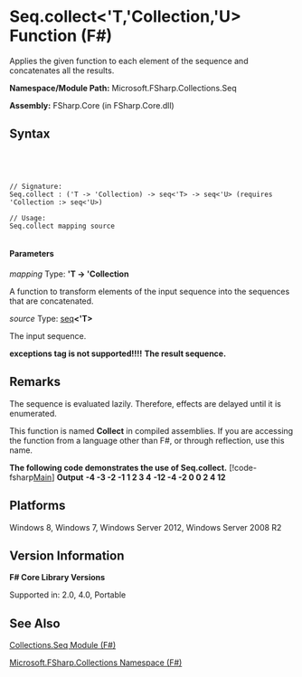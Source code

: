 # Seq.collect<'T,'Collection,'U> Function (F#)

Applies the given function to each element of the sequence and concatenates all the results.

**Namespace/Module Path:** Microsoft.FSharp.Collections.Seq

**Assembly:** FSharp.Core (in FSharp.Core.dll)


## Syntax



```




// Signature:
Seq.collect : ('T -> 'Collection) -> seq<'T> -> seq<'U> (requires 'Collection :> seq<'U>)

// Usage:
Seq.collect mapping source


```





#### Parameters
*mapping*
Type: **'T -&gt; 'Collection**


A function to transform elements of the input sequence into the sequences that are concatenated.


*source*
Type: [seq](http://msdn.microsoft.com/en-us/library/2f0c87c6-8a0d-4d33-92a6-10d1d037ce75)**&lt;'T&gt;**


The input sequence.



**exceptions tag is not supported!!!!**
**The result sequence.**
## Remarks
The sequence is evaluated lazily. Therefore, effects are delayed until it is enumerated.

This function is named **Collect** in compiled assemblies. If you are accessing the function from a language other than F#, or through reflection, use this name.

**The following code demonstrates the use of Seq.collect.**
[!code-fsharp[Main](snippets/fssequences/snippet28.fs)]
**Output**
**-4 -3 -2 -1 1 2 3 4**
**-12 -4 -2 0 0 2 4 12**
## Platforms
Windows 8, Windows 7, Windows Server 2012, Windows Server 2008 R2


## Version Information
**F# Core Library Versions**

Supported in: 2.0, 4.0, Portable




## See Also
[Collections.Seq Module &#40;F&#35;&#41;](Collections.Seq-Module-%5BFSharp%5D.md)

[Microsoft.FSharp.Collections Namespace &#40;F&#35;&#41;](Microsoft.FSharp.Collections-Namespace-%5BFSharp%5D.md)

